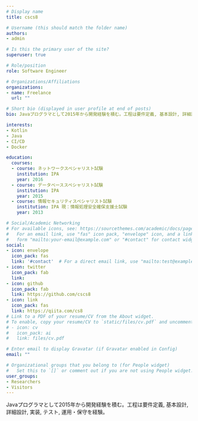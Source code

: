 ```yaml
---
# Display name
title: cscs8

# Username (this should match the folder name)
authors:
- admin

# Is this the primary user of the site?
superuser: true

# Role/position
role: Software Engineer

# Organizations/Affiliations
organizations:
- name: Freelance
  url: ""

# Short bio (displayed in user profile at end of posts)
bio: Javaプログラマとして2015年から開発経験を積む。工程は要件定義, 基本設計, 詳細設計, 実装, テスト, 運用・保守を経験。

interests:
- Kotlin
- Java
- CI/CD
- Docker

education:
  courses:
  - course: ネットワークスペシャリスト試験
    institution: IPA
    year: 2016
  - course: データベーススペシャリスト試験
    institution: IPA
    year: 2015
  - course: 情報セキュリティスペシャリスト試験
    institution: IPA 現：情報処理安全確保支援士試験
    year: 2013

# Social/Academic Networking
# For available icons, see: https://sourcethemes.com/academic/docs/page-builder/#icons
#   For an email link, use "fas" icon pack, "envelope" icon, and a link in the
#   form "mailto:your-email@example.com" or "#contact" for contact widget.
social:
- icon: envelope
  icon_pack: fas
  link: '#contact'  # For a direct email link, use "mailto:test@example.org".
- icon: twitter
  icon_pack: fab
  link: 
- icon: github
  icon_pack: fab
  link: https://github.com/cscs8
- icon: link
  icon_pack: fas
  link: https://qiita.com/cs8
# Link to a PDF of your resume/CV from the About widget.
# To enable, copy your resume/CV to `static/files/cv.pdf` and uncomment the lines below.
# - icon: cv
#   icon_pack: ai
#   link: files/cv.pdf

# Enter email to display Gravatar (if Gravatar enabled in Config)
email: ""

# Organizational groups that you belong to (for People widget)
#   Set this to `[]` or comment out if you are not using People widget.
user_groups:
- Researchers
- Visitors
---
```


Javaプログラマとして2015年から開発経験を積む。工程は要件定義, 基本設計, 詳細設計, 実装, テスト, 運用・保守を経験。

